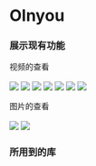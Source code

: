 # Olnyou

### 展示现有功能

视频的查看<br><br>
![](image/screenshot-1526105894942.jpg)
![](image/screenshot-1526105923854.jpg)
![](image/screenshot-1526105934054.jpg)
![](image/screenshot-1526105944751.jpg)
![](image/screenshot-1526105955966.jpg)
![](image/screenshot-1526105973600.jpg)
![](image/screenshot-1526105989791.jpg)

图片的查看<br><br>
![](image/screenshot-1526106007510.jpg)
![](image/screenshot-1526106030014.jpg)


###  所用到的库